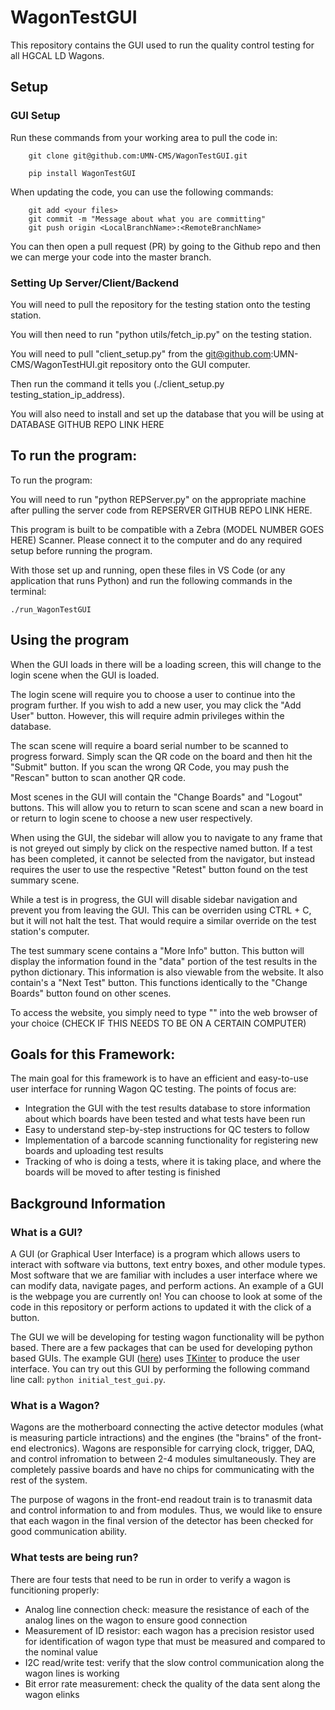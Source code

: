 


# WagonTestGUI

This repository contains the GUI used to run the quality control testing for all HGCAL LD Wagons.

## Setup 

### GUI Setup

Run these commands from your working area to pull the code in:
```
	git clone git@github.com:UMN-CMS/WagonTestGUI.git

	pip install WagonTestGUI
``` 
When updating the code, you can use the following commands:
``` 
    git add <your files>
    git commit -m "Message about what you are committing"
    git push origin <LocalBranchName>:<RemoteBranchName>
``` 
You can then open a pull request (PR) by going to the Github repo and then we can merge your code into the master branch. 

### Setting Up Server/Client/Backend

You will need to pull the repository for the testing station onto the testing station.

You will then need to run "python utils/fetch\_ip.py" on the testing station.  

You will need to pull "client\_setup.py" from the git@github.com:UMN-CMS/WagonTestHUI.git repository onto the GUI computer.

Then run the command it tells you (./client\_setup.py testing\_station\_ip\_address).

You will also need to install and set up the database that you will be using at DATABASE GITHUB REPO LINK HERE

## To run the program:

To run the program:

You will need to run "python REPServer.py" on the appropriate machine after pulling the server code from REPSERVER GITHUB REPO LINK HERE.

This program is built to be compatible with a Zebra (MODEL NUMBER GOES HERE) Scanner. Please connect it to the computer and do any required setup before running the program. 

With those set up and running, open these files in VS Code (or any application that runs Python) and run the following commands in the terminal:

```
./run_WagonTestGUI
```
## Using the program

When the GUI loads in there will be a loading screen, this will change to the login scene when the GUI is loaded.

The login scene will require you to choose a user to continue into the program further. If you wish to add a new user, you may click the "Add User" button. However, this will require admin privileges within the database.

The scan scene will require a board serial number to be scanned to progress forward. Simply scan the QR code on the board and then hit the "Submit" button. If you scan the wrong QR Code, you may push the "Rescan" button to scan another QR code.
 
Most scenes in the GUI will contain the "Change Boards" and "Logout" buttons. This will allow you to return to scan scene and scan a new board in or return to login scene to choose a new user respectively.

When using the GUI, the sidebar will allow you to navigate to any frame that is not greyed out simply by click on the respective named button. If a test has been completed, it cannot be selected from the navigator, but instead requires the user to use the respective "Retest" button found on the test summary scene.

While a test is in progress, the GUI will disable sidebar navigation and prevent you from leaving the GUI. This can be overriden using CTRL + C, but it will not halt the test. That would require a similar override on the test station's computer.

The test summary scene contains a "More Info" button. This button will display the information found in the "data" portion of the test results in the python dictionary. This information is also viewable from the website. It also contain's a "Next Test" button. This functions identically to the "Change Boards" button found on other scenes.

To access the website, you simply need to type "" into the web browser of your choice (CHECK IF THIS NEEDS TO BE ON A CERTAIN COMPUTER)
 

## Goals for this Framework:

The main goal for this framework is to have an efficient and easy-to-use user interface for running Wagon QC testing. The points of focus are:
- Integration the GUI with the test results database to store information about which boards have been tested and what tests have been run
- Easy to understand step-by-step instructions for QC testers to follow
- Implementation of a barcode scanning functionality for registering new boards and uploading test results
- Tracking of who is doing a tests, where it is taking place, and where the boards will be moved to after testing is finished

## Background Information

### What is a GUI?

A GUI (or Graphical User Interface) is a program which allows users to interact with software via buttons, text entry boxes, and other module types. Most software that we are familiar with includes a user interface where we can modify data, navigate pages, and perform actions. An example of a GUI is the webpage you are currently on! You can choose to look at some of the code in this repository or perform actions to updated it with the click of a button. 

The GUI we will be developing for testing wagon functionality will be python based. There are a few packages that can be used for developing python based GUIs. The example GUI ([here](gui/initial_test_gui.py)) uses [TKinter](https://docs.python.org/3/library/tkinter.html) to produce the user interface. You can try out this GUI by performing the following command line call: `python initial_test_gui.py`.

### What is a Wagon?

Wagons are the motherboard connecting the active detector modules (what is measuring particle intractions) and the engines (the "brains" of the front-end electronics). Wagons are responsible for carrying clock, trigger, DAQ, and control infromation to between 2-4 modules simultaneously. They are completely passive boards and have no chips for communicating with the rest of the system. 

The purpose of wagons in the front-end readout train is to tranasmit data and control information to and from modules. Thus, we would like to ensure that each wagon in the final version of the detector has been checked for good communication ability.

### What tests are being run?

There are four tests that need to be run in order to verify a wagon is funcitioning properly:

- Analog line connection check: measure the resistance of each of the analog lines on the wagon to ensure good connection
- Measurement of ID resistor: each wagon has a precision resistor used for identification of wagon type that must be measured and compared to the nominal value
- I2C read/write test: verify that the slow control communication along the wagon lines is working
- Bit error rate measurement: check the quality of the data sent along the wagon elinks
